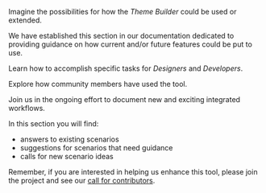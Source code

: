 Imagine the possibilities for how the *Theme Builder* could be used or extended. 

We have established this section in our documentation dedicated to providing guidance on how current and/or future features could be put to use. 

Learn how to accomplish specific tasks for *Designers* and *Developers*. 

Explore how community members have used the tool.

Join us in the ongoing effort to document new and exciting integrated workflows. 

In this section you will find:

* answers to existing scenarios
* suggestions for scenarios that need guidance
* calls for new scenario ideas

Remember, if you are interested in helping us enhance this tool, please join the project and see our [call for contributors](../contribute/index.md).